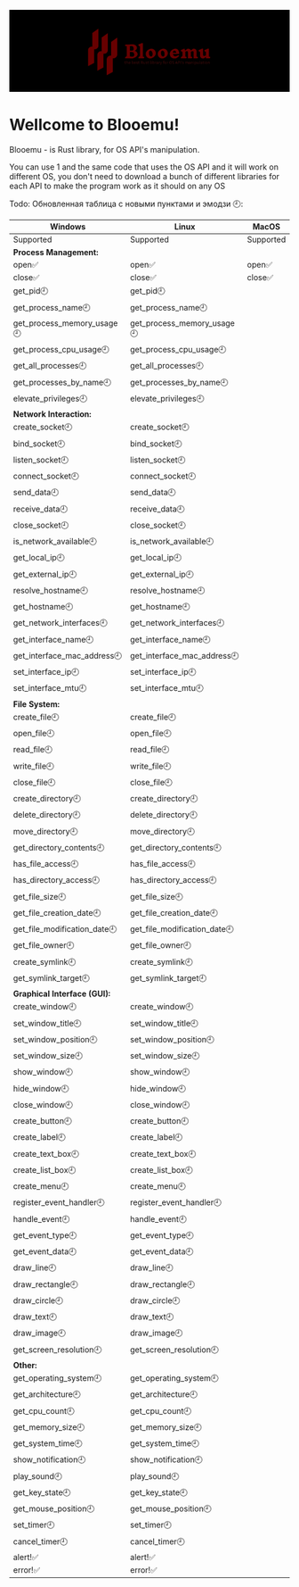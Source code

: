 ![](./blooemux.png)
# Wellcome to Blooemu!
Blooemu - is Rust library, for OS API's manipulation. 

You can use 1 and the same code that uses the OS API and it will work on different OS, you don't need to download a bunch of different libraries for each API to make the program work as it should on any OS

Todo:
Обновленная таблица с новыми пунктами и эмодзи 🕘:

| Windows      | Linux        | MacOS     |
| -------------| -------------|-----------|
| Supported    | Supported    | Supported |
| **Process Management:** |
| open✅| open✅| open✅     |
| close✅| close✅| close✅     |
| get_pid🕘| get_pid🕘|           |
| get_process_name🕘| get_process_name🕘|           |
| get_process_memory_usage🕘| get_process_memory_usage🕘|           |
| get_process_cpu_usage🕘| get_process_cpu_usage🕘|           |
| get_all_processes🕘| get_all_processes🕘|           |
| get_processes_by_name🕘| get_processes_by_name🕘|           |
| elevate_privileges🕘| elevate_privileges🕘|           |
| **Network Interaction:** |
| create_socket🕘| create_socket🕘|           |
| bind_socket🕘| bind_socket🕘|           |
| listen_socket🕘| listen_socket🕘|           |
| connect_socket🕘| connect_socket🕘|           |
| send_data🕘| send_data🕘|           |
| receive_data🕘| receive_data🕘|           |
| close_socket🕘| close_socket🕘|           |
| is_network_available🕘| is_network_available🕘|           |
| get_local_ip🕘| get_local_ip🕘|           |
| get_external_ip🕘| get_external_ip🕘|           |
| resolve_hostname🕘| resolve_hostname🕘|           |
| get_hostname🕘| get_hostname🕘|           |
| get_network_interfaces🕘| get_network_interfaces🕘|           |
| get_interface_name🕘| get_interface_name🕘|           |
| get_interface_mac_address🕘| get_interface_mac_address🕘|           |
| set_interface_ip🕘| set_interface_ip🕘|           |
| set_interface_mtu🕘| set_interface_mtu🕘|           |
| **File System:** |
| create_file🕘| create_file🕘|           |
| open_file🕘| open_file🕘|           |
| read_file🕘| read_file🕘|           |
| write_file🕘| write_file🕘|           |
| close_file🕘| close_file🕘|           |
| create_directory🕘| create_directory🕘|           |
| delete_directory🕘| delete_directory🕘|           |
| move_directory🕘| move_directory🕘|           |
| get_directory_contents🕘| get_directory_contents🕘|           |
| has_file_access🕘| has_file_access🕘|           |
| has_directory_access🕘| has_directory_access🕘|           |
| get_file_size🕘| get_file_size🕘|           |
| get_file_creation_date🕘| get_file_creation_date🕘|           |
| get_file_modification_date🕘| get_file_modification_date🕘|           |
| get_file_owner🕘| get_file_owner🕘|           |
| create_symlink🕘| create_symlink🕘|           |
| get_symlink_target🕘| get_symlink_target🕘|           |
| **Graphical Interface (GUI):** |
| create_window🕘| create_window🕘|           |
| set_window_title🕘| set_window_title🕘|           |
| set_window_position🕘| set_window_position🕘|           |
| set_window_size🕘| set_window_size🕘|           |
| show_window🕘| show_window🕘|           |
| hide_window🕘| hide_window🕘|           |
| close_window🕘| close_window🕘|           |
| create_button🕘| create_button🕘|           |
| create_label🕘| create_label🕘|           |
| create_text_box🕘| create_text_box🕘|           |
| create_list_box🕘| create_list_box🕘|           |
| create_menu🕘| create_menu🕘|           |
| register_event_handler🕘| register_event_handler🕘|           |
| handle_event🕘| handle_event🕘|           |
| get_event_type🕘| get_event_type🕘|           |
| get_event_data🕘| get_event_data🕘|           |
| draw_line🕘| draw_line🕘|           |
| draw_rectangle🕘| draw_rectangle🕘|           |
| draw_circle🕘| draw_circle🕘|           |
| draw_text🕘| draw_text🕘|           |
| draw_image🕘| draw_image🕘|           |
| get_screen_resolution🕘| get_screen_resolution🕘|           |
| **Other:** |
| get_operating_system🕘| get_operating_system🕘|           |
| get_architecture🕘| get_architecture🕘|           |
| get_cpu_count🕘| get_cpu_count🕘|           |
| get_memory_size🕘| get_memory_size🕘|           |
| get_system_time🕘| get_system_time🕘|           |
| show_notification🕘| show_notification🕘|           |
| play_sound🕘| play_sound🕘|           |
| get_key_state🕘| get_key_state🕘|           |
| get_mouse_position🕘| get_mouse_position🕘|           |
| set_timer🕘| set_timer🕘|           |
| cancel_timer🕘| cancel_timer🕘|           |
|alert!✅|alert!✅|           |
|error!✅|error!✅|           |